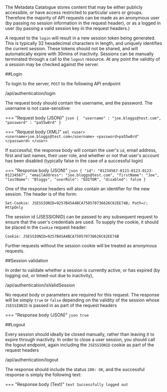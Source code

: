 The Metadata Catalogue stores content that may be either publicly accessible, or have access restricted to particular users or groups.  Therefore 
the majority of API requests can be made as an anonymous user (by passing no session information in the request header), or as a logged in user (by
passing a valid session key in the request headers.)
 
A request to the `login` will result in a new session token being generated.  This is typically 32 hexadecimal characters in length, and uniquely 
identifies the current session.  These tokens should not be shared, and will automatically expire with 30mins of inactivity.  Sessions can be 
manually terminated through a call to the `logout` resource.   At any point the validity of a session may be checked against the server.

##Login

To login to the server, `POST` to the following API endpoint 

<endpoint class="post">/api/authentication/login</endpoint>

The request body should contain the username, and the password.  The username is not case-sensitive:

=== "Request body (JSON)"
    ```json
    { 
        "username" : "joe.bloggs@test.com",
        "password" : "pa55w0rd"
    }
    ```

=== "Request body (XML)"
    ```xml
    <user>
        <username>joe.bloggs@test.com</username>
        <password>pa55w0rd"</password>
    </user>
    ```

If successful, the response body will contain the user's `id`, email address, first and last names, their user role, and whether or not that 
user's account has been disabled (typically false in the case of a successful login)

=== "Response body (JSON)"
    ```json
    {
        "id": "01234567-0123-0123-0123-01234567",
        "emailAddress": "joe.bloggs@test.com",
        "firstName": "Joe",
        "lastName": "Bloggs",
        "userRole": "EDITOR",
        "disabled": false
    }
    ```
    
One of the response headers will also contain an identifier for the new session.  The header is of the form:

```http
Set-Cookie: JSESSIONID=9257B45A4BCA750570736626C62EE74B; Path=/; HttpOnly
```      

The session id (JSESSIONID) can be passed to any subsequent request to ensure that the user's credentials are used.  To supply the cookie, it 
should be placed in the `Cookie` request header:

```http
Cookie: JSESSIONID=9257B45A4BCA750570736626C62EE74B
```

Further requests without the session cookie will be treated as anonymous requests.
    
##Session validation

In order to validate whether a session is currently active, or has expired (by logging out, or timed-out due to inactivity), 

<endpoint class="get">/api/authentication/isValidSession</endpoint>   

No request body or parameters are required for this request.  The response will be simply `true` or `false` depending on the validity of the 
session whose `JSESSIONID` is passed in as part of the request headers

=== "Response body (JSON)"
    ```json
    true
    ```

##Logout

Every session should ideally be closed manually, rather than leaving it to expire through inactivity.  In order to close a user session, you should
 call the logout endpoint, again including the `JSESSIONID` cookie as part of the request headers   

<endpoint class="get">/api/authentication/logout</endpoint>

The response should include the status `200: OK`, and the successful response is simply the following text:

=== "Response body (Text)"
    ```text
    Successfully logged out
    ``` 